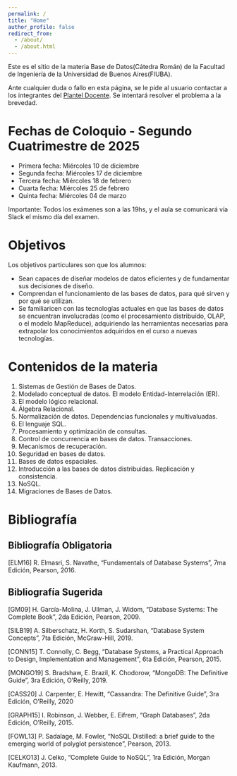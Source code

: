 ```yaml
---
permalink: /
title: "Home"
author_profile: false
redirect_from: 
  - /about/
  - /about.html
---
```


Este es el sitio de la materia Base de Datos(Cátedra Román) de la Facultad de Ingeniería de la Universidad de Buenos Aires(FIUBA).

Ante cualquier duda o fallo en esta página, se le pide al usuario contactar a los integrantes del [Plantel Docente](/bdd-fiuba/docentes/). Se intentará resolver el problema a la brevedad.

Fechas de Coloquio - Segundo Cuatrimestre de 2025
======
- Primera fecha: Miércoles 10 de diciembre
- Segunda fecha: Miércoles 17 de diciembre
- Tercera fecha: Miércoles 18 de febrero
- Cuarta fecha: Miércoles 25 de febrero
- Quinta fecha: Miércoles 04 de marzo

Importante: Todos los exámenes son a las 19hs, y el aula se comunicará vía Slack el mismo día del examen.


Objetivos
======
Los objetivos particulares son que los alumnos:
- Sean capaces de diseñar modelos de datos eficientes y de fundamentar sus decisiones de diseño.
- Comprendan el funcionamiento de las bases de datos, para qué sirven y por qué se utilizan.
- Se familiaricen con las tecnologı́as actuales en que las bases de datos se encuentran involucradas (como el procesamiento distribuído, OLAP, o el modelo MapReduce), adquiriendo las herramientas necesarias para extrapolar los conocimientos adquiridos en el curso a nuevas tecnologı́as.


Contenidos de la materia
======


1. Sistemas de Gestión de Bases de Datos.
2. Modelado conceptual de datos. El modelo Entidad-Interrelación (ER).
3. El modelo lógico relacional.
4. Álgebra Relacional.
5. Normalización de datos. Dependencias funcionales y multivaluadas.
6. El lenguaje SQL.
7. Procesamiento y optimización de consultas.
8. Control de concurrencia en bases de datos. Transacciones.
9. Mecanismos de recuperación.
10. Seguridad en bases de datos.
11. Bases de datos espaciales.
12. Introducción a las bases de datos distribuidas. Replicación y consistencia.
13. NoSQL.
14. Migraciones de Bases de Datos.

Bibliografía
======

Bibliografía Obligatoria
------
[ELM16] R. Elmasri, S. Navathe, “Fundamentals of Database Systems”, 7ma
Edición, Pearson, 2016.

Bibliografía Sugerida
------
[GM09] H. García-Molina, J. Ullman, J. Widom, “Database Systems: The Complete
Book”, 2da Edición, Pearson, 2009.

[SILB19] A. Silberschatz, H. Korth, S. Sudarshan, “Database System Concepts”, 7ta
Edición, McGraw-Hill, 2019.

[CONN15] T. Connolly, C. Begg, “Database Systems, a Practical Approach to
Design, Implementation and Management”, 6ta Edición, Pearson, 2015.

[MONGO19] S. Bradshaw, E. Brazil, K. Chodorow, “MongoDB: The Definitive
Guide”, 3ra Edición, O’Reilly, 2019.

[CASS20] J. Carpenter, E. Hewitt, “Cassandra: The Definitive Guide”, 3ra Edición,
O’Reilly, 2020

[GRAPH15] I. Robinson, J. Webber, E. Eifrem, “Graph Databases”, 2da Edición,
O’Reilly, 2015.

[FOWL13] P. Sadalage, M. Fowler, “NoSQL Distilled: a brief guide to the emerging
world of polyglot persistence”, Pearson, 2013.

[CELKO13] J. Celko, “Complete Guide to NoSQL”, 1ra Edición, Morgan Kaufmann,
2013.
